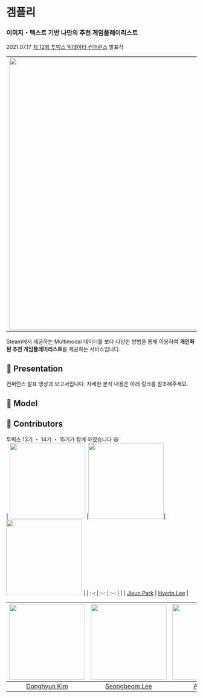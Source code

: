 # 겜플리  
### 이미지・텍스트 기반 나만의 추천 게임플레이리스트  
2021.07.17 [제 12회 투빅스 빅데이터 컨퍼런스](https://user-images.githubusercontent.com/54944069/125618205-bd89b8de-3d78-4c22-b668-5b381af4c7c1.png) 발표작  
<table>
  <tr>
    <td align="left"><img src="https://user-images.githubusercontent.com/54944069/125924022-776c40ba-3c99-49f9-b02d-d920c4750730.png" width="720px" alt=""/></a></td>
  </tr>
</table>
  
Steam에서 제공하는 Multimodal 데이터를 보다 다양한 방법을 통해 이용하여 **개인화된 추천 게임플레이리스트**를 제공하는 서비스입니다.
  

## :checkered_flag: Presentation    
컨퍼런스 발표 영상과 보고서입니다. 자세한 분석 내용은 아래 링크를 참조해주세요.

  
## :checkered_flag: Model  
  
  
## :checkered_flag: Contributors ##  
투빅스 13기 ・ 14기 ・ 15기가 함께 하였습니다 😃  
 | <img src="" width="200" > |<img src="" width="200" >| <img src="https://user-images.githubusercontent.com/54944069/125926011-173ecd1b-db58-4d69-8aac-e20fbad20b15.jpeg" width="200" height="200" > | 
 | :-: | :-: | :-: | 
 |  | [Jieun Park](https://github.com/Jieun-Enna) | [Hyerin Lee](https://github.com/hrlee113) |  
   
  | <img src="" width="200" > |<img src="" width="200" >| <img src="" width="200" height="200" > | 
 | :-: | :-: | :-: |
| [Donghyun Kim](https://github.com/DataAnalyst486) | [Seongbeom Lee](https://github.com/SeongBeomLEE) | [Ayeon Jang](https://github.com/JangAyeon) | 
